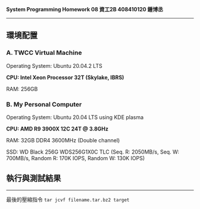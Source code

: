**System Programming Homework 08  資工2B 408410120 鍾博丞**

-----------------------------------------

## 環境配置

### A. TWCC Virtual Machine

Operating System: Ubuntu 20.04.2 LTS

**CPU: Intel Xeon Processor 32T (Skylake, IBRS)**

RAM: 256GB

### B. My Personal Computer

Operating System: Ubuntu 20.04 LTS using KDE plasma

**CPU: AMD R9 3900X 12C 24T @ 3.8GHz**

RAM: 32GB DDR4 3600MHz (Double channel)

SSD: WD Black 256G WDS256G1X0C TLC (Seq. R: 2050MB/s, Seq. W: 700MB/s, Random R: 170K IOPS, Random W: 130K IOPS)

## 執行與測試結果



---------------------------------------------------------

最後的壓縮指令 
`tar jcvf filename.tar.bz2 target`